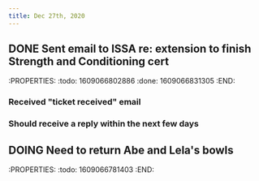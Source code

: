 ```yaml
---
title: Dec 27th, 2020
---
```


## DONE Sent email to ISSA re: extension to finish Strength and Conditioning cert
:PROPERTIES:
:todo: 1609066802886
:done: 1609066831305
:END:
### Received "ticket received" email
### Should receive a reply within the next few days
## DOING Need to return Abe and Lela's bowls
:PROPERTIES:
:todo: 1609066781403
:END:
##

